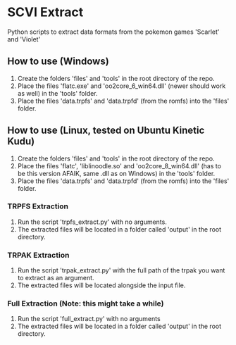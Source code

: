 # SCVI Extract
Python scripts to extract data formats from the pokemon games 'Scarlet' and 'Violet'

## How to use (Windows)
1. Create the folders 'files' and 'tools' in the root directory of the repo.
2. Place the files 'flatc.exe' and 'oo2core_6_win64.dll' (newer should work as well) in the 'tools' folder.
3. Place the files 'data.trpfs' and 'data.trpfd' (from the romfs) into the 'files' folder.

## How to use (Linux, tested on Ubuntu Kinetic Kudu)
1. Create the folders 'files' and 'tools' in the root directory of the repo.
2. Place the files 'flatc', 'liblinoodle.so' and 'oo2core_8_win64.dll' (has to be this version AFAIK, same .dll as on Windows) in the 'tools' folder.
3. Place the files 'data.trpfs' and 'data.trpfd' (from the romfs) into the 'files' folder.

### TRPFS Extraction
1. Run the script 'trpfs_extract.py' with no arguments.
2. The extracted files will be located in a folder called 'output' in the root directory.

### TRPAK Extraction
1. Run the script 'trpak_extract.py' with the full path of the trpak you want to extract as an argument.
2. The extracted files will be located alongside the input file.

### Full Extraction (Note: this might take a while)
1. Run the script 'full_extract.py' with no arguments
2. The extracted files will be located in a folder called 'output' in the root directory.
